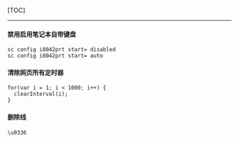 [TOC]

---

#### 禁用启用笔记本自带键盘

```console
sc config i8042prt start= disabled
sc config i8042prt start= auto
```

#### 清除网页所有定时器

```
for(var i = 1; i < 1000; i++) {
  clearInterval(i);
}
```

#### 删除线

```
\u0336
```
